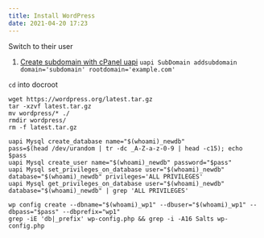 ```yaml
---
title: Install WordPress
date: 2021-04-20 17:23
---
```


Switch to their user
1. [Create subdomain with cPanel uapi](2021-06-29--08-59-47Z--create_subdomain_with_cpanel_uapi.md)
`uapi SubDomain addsubdomain domain='subdomain' rootdomain='example.com'`

`cd` into docroot

```
wget https://wordpress.org/latest.tar.gz
tar -xzvf latest.tar.gz
mv wordpress/* ./
rmdir wordpress/
rm -f latest.tar.gz
```

```
uapi Mysql create_database name="$(whoami)_newdb"
pass=$(head /dev/urandom | tr -dc _A-Z-a-z-0-9 | head -c15); echo $pass
uapi Mysql create_user name="$(whoami)_newdb" password="$pass"
uapi Mysql set_privileges_on_database user="$(whoami)_newdb" database="$(whoami)_newdb" privileges='ALL PRIVILEGES'
uapi Mysql get_privileges_on_database user="$(whoami)_newdb" database="$(whoami)_newdb" | grep 'ALL PRIVILEGES'
```

```
wp config create --dbname="$(whoami)_wp1" --dbuser="$(whoami)_wp1" --dbpass="$pass" --dbprefix="wp1"
grep -iE 'db|_prefix' wp-config.php && grep -i -A16 Salts wp-config.php
```
